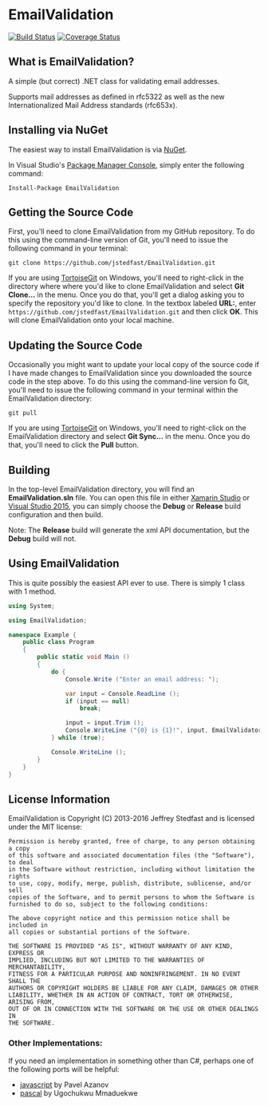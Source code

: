 # EmailValidation
[![Build Status](https://travis-ci.org/jmate0321/EmailValidation.svg?branch=master)](https://travis-ci.org/jmate0321/EmailValidation)
[![Coverage Status](https://coveralls.io/repos/github/jmate0321/EmailValidation/badge.svg?branch=)](https://coveralls.io/github/jmate0321/EmailValidation?branch=)

## What is EmailValidation?

A simple (but correct) .NET class for validating email addresses.

Supports mail addresses as defined in rfc5322 as well as the new Internationalized Mail Address standards (rfc653x).

## Installing via NuGet

The easiest way to install EmailValidation is via [NuGet](https://www.nuget.org/packages/EmailValidation/).

In Visual Studio's [Package Manager Console](http://docs.nuget.org/docs/start-here/using-the-package-manager-console),
simply enter the following command:

    Install-Package EmailValidation

## Getting the Source Code

First, you'll need to clone EmailValidation from my GitHub repository. To do this using the command-line version of
Git, you'll need to issue the following command in your terminal:

    git clone https://github.com/jstedfast/EmailValidation.git

If you are using [TortoiseGit](https://tortoisegit.org) on Windows, you'll need to right-click in the directory where
where you'd like to clone EmailValidation and select **Git Clone...** in the menu. Once you do that, you'll get a
dialog asking you to specify the repository you'd like to clone. In the textbox labeled **URL:**, enter
`https://github.com/jstedfast/EmailValidation.git` and then click **OK**. This will clone EmailValidation onto your
local machine.

## Updating the Source Code

Occasionally you might want to update your local copy of the source code if I have made changes to EmailValidation
since you downloaded the source code in the step above. To do this using the command-line version fo Git, you'll
need to issue the following command in your terminal within the EmailValidation directory:

    git pull

If you are using [TortoiseGit](https://tortoisegit.org) on Windows, you'll need to right-click on the EmailValidation
directory and select **Git Sync...** in the menu. Once you do that, you'll need to click the **Pull** button.

## Building

In the top-level EmailValidation directory, you will find an **EmailValidation.sln** file. You can open this file in
either [Xamarin Studio](https://www.xamarin.com/download) or
[Visual Studio 2015](https://beta.visualstudio.com/vs/community/), you can simply choose the **Debug** or **Release**
build configuration and then build.

Note: The **Release** build will generate the xml API documentation, but the **Debug** build will not.

## Using EmailValidation

This is quite possibly the easiest API ever to use. There is simply 1 class with 1 method.

```csharp
using System;

using EmailValidation;

namespace Example {
    public class Program
    {
        public static void Main ()
        {
            do {
                Console.Write ("Enter an email address: ");

                var input = Console.ReadLine ();
                if (input == null)
                    break;

                input = input.Trim ();
                Console.WriteLine ("{0} is {1}!", input, EmailValidator.Validate (input) ? "valid" : "invalid");
            } while (true);

            Console.WriteLine ();
        }
    }
}
```

## License Information

EmailValidation is Copyright (C) 2013-2016 Jeffrey Stedfast and is licensed under the MIT license:

    Permission is hereby granted, free of charge, to any person obtaining a copy
    of this software and associated documentation files (the "Software"), to deal
    in the Software without restriction, including without limitation the rights
    to use, copy, modify, merge, publish, distribute, sublicense, and/or sell
    copies of the Software, and to permit persons to whom the Software is
    furnished to do so, subject to the following conditions:

    The above copyright notice and this permission notice shall be included in
    all copies or substantial portions of the Software.

    THE SOFTWARE IS PROVIDED "AS IS", WITHOUT WARRANTY OF ANY KIND, EXPRESS OR
    IMPLIED, INCLUDING BUT NOT LIMITED TO THE WARRANTIES OF MERCHANTABILITY,
    FITNESS FOR A PARTICULAR PURPOSE AND NONINFRINGEMENT. IN NO EVENT SHALL THE
    AUTHORS OR COPYRIGHT HOLDERS BE LIABLE FOR ANY CLAIM, DAMAGES OR OTHER
    LIABILITY, WHETHER IN AN ACTION OF CONTRACT, TORT OR OTHERWISE, ARISING FROM,
    OUT OF OR IN CONNECTION WITH THE SOFTWARE OR THE USE OR OTHER DEALINGS IN
    THE SOFTWARE.

### Other Implementations:

If you need an implementation in something other than C#, perhaps one of the following ports will be helpful:

- [javascript](https://github.com/azanov/isMailFine) by Pavel Azanov
- [pascal](https://github.com/Xor-el/EmailValidationPascal) by Ugochukwu Mmaduekwe
